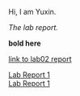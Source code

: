 Hi, I am Yuxin.

*The lab report.*

**bold here**

[link to lab02 report](https://yuxinguo13.github.io/cse15l-lab-reports/lab02.html)

[Lab Report 1](lab-report-1-week-2.html)
<br>
[Lab Report 1](https://<your-username>.github.io/<your-lab-reports-repo>/lab-report-1-week-2.html)
